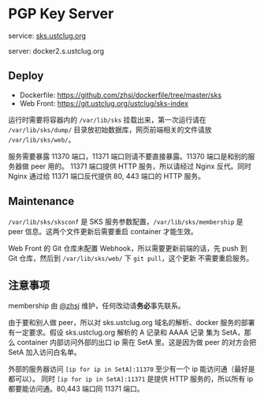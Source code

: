 # PGP Key Server

service: [sks.ustclug.org](http://sks.ustclug.org)

server: docker2.s.ustclug.org

## Deploy

* Dockerfile: https://github.com/zhsj/dockerfile/tree/master/sks
* Web Front: https://git.ustclug.org/ustclug/sks-index

运行时需要将容器内的 `/var/lib/sks` 挂载出来，第一次运行请在 `/var/lib/sks/dump/` 目录放初始数据库，网页前端相关的文件请放
`/var/lib/sks/web/`。

服务需要暴露 11370 端口，11371 端口则请不要直接暴露。11370 端口是和别的服务器做 peer 用的。
11371 端口提供 HTTP 服务，所以请经过 Nginx 反代。同时 Nginx 通过给 11371 端口反代提供 80, 443 端口的 HTTP 服务。

## Maintenance

`/var/lib/sks/sksconf` 是 SKS 服务参数配置，`/var/lib/sks/membership` 是 peer 信息。这两个文件更新后需要重启 container 才能生效。

Web Front 的 Git 仓库未配置 Webhook，所以需要更新前端的话，先 push 到 Git 仓库，然后到 `/var/lib/sks/web/` 下 `git pull`，这个更新
不需要重启服务。

## 注意事项

membership 由 [@zhsj](https://sks.ustclug.org/pks/lookup?op=vindex&search=0xCF0E265B7DFBB2F2) 维护，任何改动请**务必**事先联系。

由于要和别人做 peer，所以对 sks.ustclug.org 域名的解析、docker 服务的部署有一定要求。假设 sks.ustclug.org 解析的 A 记录和 AAAA 记录
集为 SetA，那么 container 内部访问外部的出口 ip 需在 SetA 里。这是因为做 peer 的对方会把 SetA 加入访问白名单。

外部的服务器访问 `[ip for ip in SetA]:11370` 至少有一个 ip 能访问通（最好是都可以）。
同时 `[ip for ip in SetA]:11371` 是提供 HTTP 服务的，所以所有 ip 都要能访问通。80,443 端口同 11371 端口。
